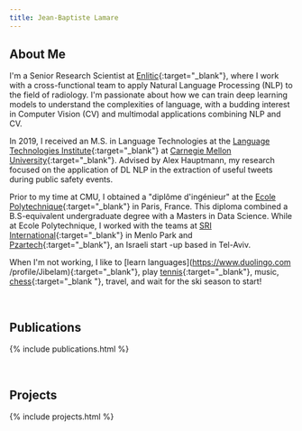 ```yaml
---
title: Jean-Baptiste Lamare
---
```


## About Me
I'm a Senior Research Scientist at [Enlitic](https://www.enlitic.com){:target="_blank"},
where I work with a cross-functional team to apply Natural Language
 Processing (NLP) to the field of radiology. I'm passionate about 
  how we can train deep learning models to understand the complexities of
   language, with a budding interest in Computer Vision (CV) and
    multimodal applications combining NLP and CV.
   
In 2019, I received an M.S. in Language Technologies at
 the [Language Technologies Institute](https://www.lti.cs.cmu.edu/){:target="_blank"} at
  [Carnegie Mellon University](https://www.cmu.edu/){:target="_blank"}. Advised by Alex
   Hauptmann, my research focused on the application of DL NLP in the 
    extraction of useful tweets during public safety events.
    
Prior to my time at CMU, I obtained a "diplôme d'ingénieur" at the [Ecole
 Polytechnique](https://www.polytechnique.edu/en){:target="_blank"}
 in Paris, France. This diploma combined a B.S-equivalent undergraduate degree
  with a Masters in Data Science. While at Ecole Polytechnique, I
   worked with the teams at [SRI International](https://www.sri.com/){:target="_blank"} in
    Menlo Park and [Pzartech](https://www.pzartech.com/){:target="_blank"}, an Israeli start
    -up based in Tel-Aviv.
    
When I'm not working, I like to [learn languages](https://www.duolingo.com
/profile/Jibelam){:target="_blank"}, play [tennis](https://m.tennislink.usta.com/statsandstandings/StatsAndStandings.aspx?t=8&par1=DB00923927D0A18695940B4A09684FAE3D&par2=2019&par3=0){:target="_blank"}, 
music, [chess](https://www.chess.com/member/jlamare){:target="_blank
"}, travel, and wait for the ski season to start!


<br/>
  
## Publications
{% include publications.html %}

<br/>

## Projects
{% include projects.html %}
